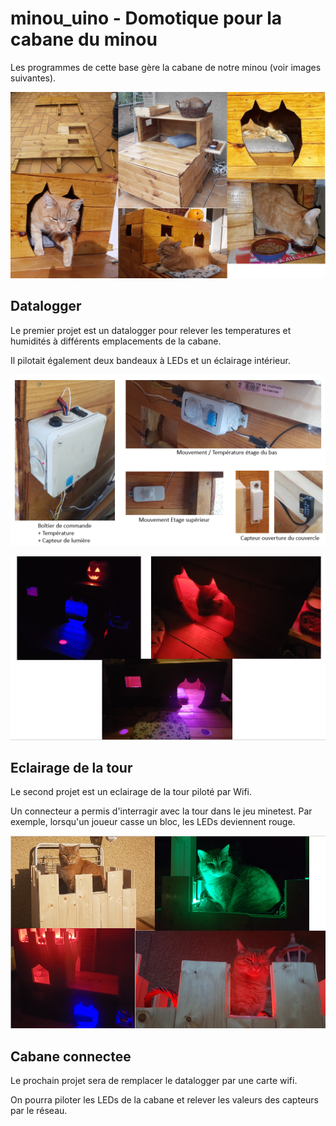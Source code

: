 # minou_uino - Domotique pour la cabane du minou

Les programmes de cette base gère la cabane de notre minou (voir images suivantes).

![GitHub Logo](/images/divers_cabane.png)

## Datalogger

Le premier projet est un datalogger pour relever les temperatures et humidités à différents emplacements de la cabane.

Il pilotait également deux bandeaux à LEDs et un éclairage intérieur.

![GitHub Logo](/images/equip_cabane.PNG)

![GitHub Logo](/images/nuit_cabane.PNG)

## Eclairage de la tour

Le second projet est un eclairage de la tour piloté par Wifi.

Un connecteur a permis d'interragir avec la tour dans le jeu minetest. Par exemple, lorsqu'un joueur casse un bloc, les LEDs deviennent rouge.

![GitHub Logo](/images/tour_cabane.png)

## Cabane connectee

Le prochain projet sera de remplacer le datalogger par une carte wifi.

On pourra piloter les LEDs de la cabane et relever les valeurs des capteurs par le réseau.
